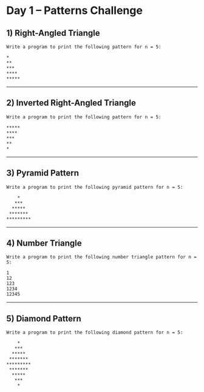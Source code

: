 # Day 1 – Patterns Challenge

## 1) Right-Angled Triangle
```
Write a program to print the following pattern for n = 5:

*
**
***
****
*****
```

---

## 2) Inverted Right-Angled Triangle
```
Write a program to print the following pattern for n = 5:

*****
****
***
**
*
```

---

## 3) Pyramid Pattern
```
Write a program to print the following pyramid pattern for n = 5:

    *
   ***
  *****
 *******
*********
```

---

## 4) Number Triangle
```
Write a program to print the following number triangle pattern for n = 5:

1
12
123
1234
12345
```

---

## 5) Diamond Pattern
```
Write a program to print the following diamond pattern for n = 5:

    *
   ***
  *****
 *******
*********
 *******
  *****
   ***
    *
```
